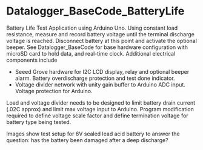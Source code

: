 # Datalogger_BaseCode_BatteryLife
Battery Life Test Application using Arduino Uno.  Using constant load resistance, measure and record battery voltage 
until the terminal discharge voltage is reached. Disconnect battery at this point and activate the optional beeper.
See Datalogger_BaseCode for base hardware configuration with microSD card to hold data, and real-time clock.
Additional electrical components include
- Seeed Grove hardware for I2C LCD display, relay and optional beeper alarm.  Battery overdischarge protection and test done indicator.
- Voltage divider network with unity gain buffer to Arduino ADC input.  Voltage protection for Arduino.

Load and voltage divider needs to be designed to limit battery drain current (.02C approx) and limit max voltage input to Arduino.
Program modification required to define voltage scale factor and define termination voltage for battery type being tested.

Images show test setup for 6V sealed lead acid battery to answer the question: has the battery been damaged after a deep discharge?
